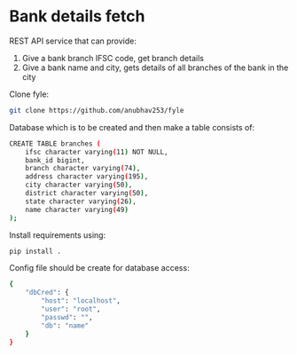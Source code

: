 Bank details fetch
===================
REST API service that can provide:
1. Give a bank branch IFSC code, get branch details
2. Give a bank name and city, gets details of all branches of the bank in the city

Clone fyle:
```bash
git clone https://github.com/anubhav253/fyle
```

Database which is to be created and then make a table consists of:
```bash
CREATE TABLE branches (
    ifsc character varying(11) NOT NULL,
    bank_id bigint,
    branch character varying(74),
    address character varying(195),
    city character varying(50),
    district character varying(50),
    state character varying(26),
    name character varying(49)
);
```
Install requirements using:
```bash
pip install .
```
Config file should be create for database access:
```bash
{
	"dbCred": {
		"host": "localhost",
		"user": "root",
		"passwd": "",
		"db": "name"
	}
}
```